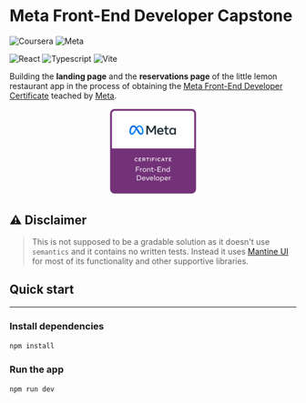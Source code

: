 # Meta Front-End Developer Capstone

![Coursera](https://img.shields.io/badge/Coursera-0747a6?style=flat&logo=coursera&logoColor=white)
![Meta](https://img.shields.io/badge/Meta-0668E1?style=flat&logo=meta&logoColor=white)

![React](https://img.shields.io/badge/React-499CB8?style=flat&logo=react&logoColor=white)
![Typescript](https://img.shields.io/badge/Typescript-3178C6?style=flat&logo=typescript&logoColor=white)
![Vite](https://img.shields.io/badge/Vite-purple?style=flat&logo=vite&logoColor=white)

Building the **landing page** and the **reservations page** of the little lemon restaurant app in the process of obtaining the [Meta Front-End Developer Certificate](https://www.coursera.org/professional-certificates/meta-front-end-developer) teached by [Meta](https://www.facebook.com/business/learn/front-end-back-end-developer-certificate-coursera).

<p align="center">
    <a href="https://www.credly.com/org/facebook-blueprint/badge/meta-front-end-developer-certificate">
        <img src="public/meta-frontend-cert.png" width="30%" height="30%" />
    </a>
</p>

## :warning: Disclaimer

> This is not supposed to be a gradable solution as it doesn't use `semantics` and it contains no written tests. Instead it uses [Mantine UI](https://mantine.dev/) for most of its functionality and other supportive libraries.

## Quick start

---

### Install dependencies

```bash
npm install
```

### Run the app

```bash
npm run dev
```
